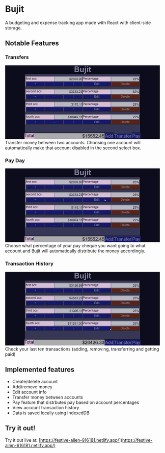 # Bujit 

A budgeting and expense tracking app made with React with client-side storage.

## Notable Features

### Transfers

![transfer demo](/media/transfer.gif)  
Transfer money between two accounts. Choosing one account will
automatically make that account disabled in the second select box. 

### Pay Day

![pay demo](/media/pay.gif)  
Choose what percentage of your pay cheque you want going to what account
and Bujit will automatically distribute the money accordingly.

### Transaction History

![history demo](/media/history.gif)  
Check your last ten transactions (adding, removing, transferring and getting paid)


## Implemented features

- Create/delete account
- Add/remove money
- Edit account info
- Transfer money between accounts
- Pay feature that distrbutes pay based on account percentages
- View account transaction history
- Data is saved locally using IndexedDB

## Try it out!

Try it out live at: [https://festive-allen-916181.netlify.app/](https://festive-allen-916181.netlify.app/)


